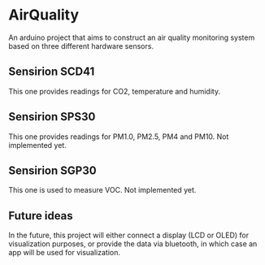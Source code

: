 # AirQuality

An arduino project that aims to construct an air quality monitoring system based on three different hardware sensors.

## Sensirion SCD41

This one provides readings for CO2, temperature and humidity.

## Sensirion SPS30

This one provides readings for PM1.0, PM2.5, PM4 and PM10. Not implemented yet.

## Sensirion SGP30

This one is used to measure VOC. Not implemented yet.

## Future ideas

In the future, this project will either connect a display (LCD or OLED) for visualization purposes, or provide the data via bluetooth, in which case an app will be used for visualization.
